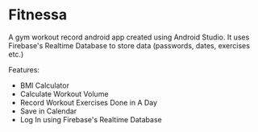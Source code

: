 # Fitnessa

A gym workout record android app created using Android Studio.
It uses Firebase's Realtime Database to store data (passwords, dates, exercises etc.)

Features:
- BMI Calculator
- Calculate Workout Volume
- Record Workout Exercises Done in A Day
- Save in Calendar
- Log In using Firebase's Realtime Database
